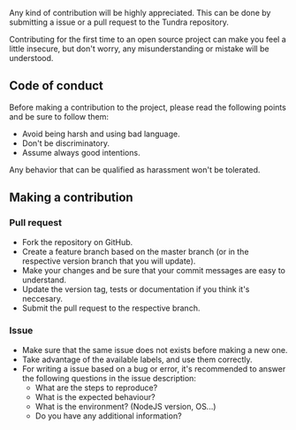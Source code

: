 Any kind of contribution will be highly appreciated. This can be done by submitting a issue or a pull request to the Tundra repository.

Contributing for the first time to an open source project can make you feel a little insecure, but don't worry, any misunderstanding or mistake will be understood.

## Code of conduct

Before making a contribution to the project, please read the following points and be sure to follow them:

* Avoid being harsh and using bad language.
* Don't be discriminatory.
* Assume always good intentions.

Any behavior that can be qualified as harassment won't be tolerated.

## Making a contribution

### Pull request

* Fork the repository on GitHub.
* Create a feature branch based on the master branch (or in the respective version branch that you will update).
* Make your changes and be sure that your commit messages are easy to understand.
* Update the version tag, tests or documentation if you think it's neccesary.
* Submit the pull request to the respective branch.

### Issue

* Make sure that the same issue does not exists before making a new one.
* Take advantage of the available labels, and use them correctly.
* For writing a issue based on a bug or error, it's recommended to answer the following questions in the issue description:
    * What are the steps to reproduce?
    * What is the expected behaviour?
    * What is the environment? (NodeJS version, OS...)
    * Do you have any additional information?

